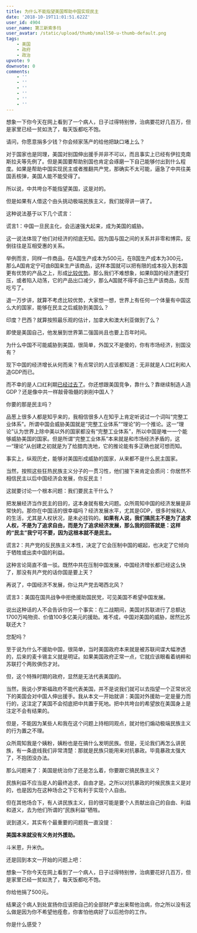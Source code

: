 ```yaml
---
title: 为什么不能指望美国帮助中国实现民主
date: '2018-10-19T11:01:51.622Z'
user_id: 4904
user_name: 第三新索多玛
user_avatar: /static/upload/thumb/small50-u-thumb-default.png
tags:
    - 美国
    - 政府
    - 政治
upvote: 9
downvote: 0
comments:
    - ''
    - ''
    - ''
    - ''
    - ''
    - ''
---
```


想象一下你今天在网上看到了一个病人，日子过得特别惨，治病要花好几百万，但是家里已经一贫如洗了，每天饭都吃不饱。

请问，你愿意捐多少钱？你会倾家荡产的给他把缺口堵上么？

对于国家也是同理，美国对别国伸出援手并非不可以，而且事实上已经有伊拉克南斯拉夫等先例了。但是美国要帮助别国也肯定会琢磨一下自己能够付出到什么程度。如果是帮助中国实现民主或者推翻共产党，那确实不太可能，逼急了中共往美国丢核弹，美国人能不能受得了。

所以说，中共垮台不能指望美国，这是对的。

但是如果有人借这个由头挑动极端民族主义，我们就得讲一讲了。

这种说法基于以下几个谎言：

谎言1：中国一旦民主化，会迅速强大起来，成为美国的威胁。

这一说法体现了他们对经济的彻底无知。因为国与国之间的关系并非零和博弈。反倒往往是互相受惠的关系。

举例而言，同样一件商品，在A国生产成本为500元，在B国生产成本为300元，那么A国肯定宁可由B国来生产该商品，这样本国就可以把有限的成本投入到本国更有优势的产品之上，形成[比较优势](https://zh.wikipedia.org/zh-hans/%E6%AF%94%E8%BE%83%E4%BC%98%E5%8A%BF)。那么我们不难想象，如果B国的经济遭受打压，或者陷入动荡，它的产品出口减少，那么A国就不得不自己生产该商品，反而吃亏了。

退一万步讲，就算不考虑比较优势，大家想一想，世界上有任何一个体量有中国这么大的国家，能够在民主之后威胁到美国么？

印度？巴西？就算按照最乐观的估计，加拿大和澳大利亚做到了么？

即使是美国自己，他发展到世界第二强国尚且也要上百年时间。

为什么中国不可能威胁到美国，很简单，外国又不是傻的，你有市场经济，别国没有？  

现下中国的经济增长从何而来？有点常识的人应该都知道：无非就是人口红利和人造GDP而已。

而不幸的是人口红利期[已经过去了](https://www.zhihu.com/question/22847980/answer/22989877)。你还想跟美国竞争，靠什么？靠继续制造人造GDP？还是像中共一样敲骨吸髓的剥削中国人？

你要的那是民主吗？

品葱上很多人都是知乎来的，我相信很多人在知乎上肯定听说过一个词叫“完整工业体系”。所谓中国会威胁美国就是“完整工业体系”“理论”的一个推论。这一“理论”认为世界上除中美以外的国家都没有“完整工业体系”，所以中国是唯一一个能够威胁美国的国家。但是所谓“完整工业体系”本来就是和市场经济矛盾的，这一“理论”从创建之初就是为了给腊肉洗地，它的推论能有多正确也就可想而知。

事实上，纵观历史，能够对美国形成威胁的国家，从来都不是什么民主国家。

当然，按照这些狂热民族主义分子的一贯习性，他们接下来肯定会质问：你居然不相信民主以后中国经济会发展，你反民主！

这就要讨论一个根本问题：我们要民主干什么？

把发展经济当作民主的目的，这本身就有极大问题。众所周知中国的经济发展是非常快的。那你在中国活的很幸福吗？经济发展水平，尤其是GDP，很多时候和人的生活，尤其是人权状况，是未必挂钩的。**如果有人说，我们搞民主不是为了追求人权，不是为了追求自由，而是为了追求经济发展，那么我的回答就是：这样的“民主”我宁可不要，因为这根本就不是民主。**  

  

谎言2：共产党的反民族主义本性，决定了它会压制中国的崛起，也决定了它倾向于牺牲或出卖中国的利益。

这种言论简直不值一驳。既然中共在压制中国发展，中国经济增长都已经这么快了，那没有共产党的话你国是要上天？

再说了，中国经济不发展，你让共产党去喝西北风？  

  

谎言3：美国在国共战争中拒绝援助国民党，可见美国不希望中国发展。

说出这种话的人不会告诉你另一个事实：在二战期间，美国对苏联进行了总额达1700万吨物资、价值100多亿美元的援助。难不成，中国对美国的威胁，居然比苏联还大？

您配吗？

至于说为什么不援助中国，很简单，当时美国政府本来就是被苏联间谍大幅渗透的，后来的麦卡锡主义就是明证。如果美国政府正常一点，它就应该眼看着纳粹和苏联打个两败俱伤才对。

但，这个特殊时期的政府，显然是无法代表美国的。

  

当然，我说小罗斯福政府不能代表美国，并不是说我们就可以去指望一个正常状况下的美国会对中国人伸出援手。我从本文一开始就讲：美国对外援助一定是量力而行的，这注定了美国不会彻底把中共置于死地。把中共垮台的希望放在美国身上是注定不会有结果的。

但是，不能因为某些人和我在这个问题上持相同观点，就对他们煽动极端民族主义的行为置之不理。

众所周知我是个姨粉，姨粉也是在搞什么发明民族。但是，无论我们再怎么讲民族，有一条底线我们非常清楚：那就是民族只能用来对抗暴政。毕竟暴政太强大了，不抱团没办法。

那么问题来了：美国是统治你了还是怎么着，你要跟它搞民族主义？

民族利益不应当是人的最终追求，自由才是。之所以对抗暴政的时候民族主义是对的，也是因为在这种场合之下它有利于实现个人自由。

但在其他场合下，有人讲民族主义，目的很可能是要个人贡献出自己的自由、利益和道义，去为他们所谓的“民族利益”牺牲。

  

说到道义，其实有个最重要的问题我一直没提：

**美国本来就没有义务对外援助。**

斗米恩，升米仇。

还是回到本文一开始的问题上吧：

想象一下你今天在网上看到了一个病人，日子过得特别惨，治病要花好几百万，但是家里已经一贫如洗了，每天饭都吃不饱。

你给他捐了500元。

结果这个病人到处宣扬你应该把自己的全部财产拿出来帮他治病，你之所以没有这么做是因为你不希望他痊愈，你害怕他病好了以后抢你的工作。

你是什么感受？
